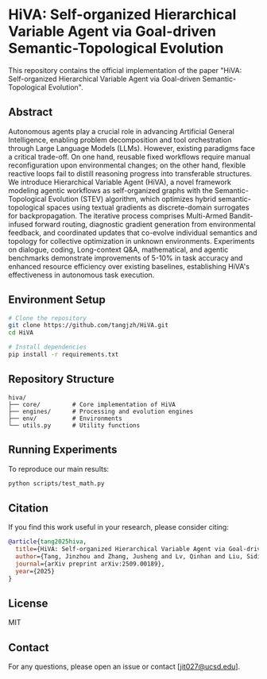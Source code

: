 # HiVA: Self-organized Hierarchical Variable Agent via Goal-driven Semantic-Topological Evolution

This repository contains the official implementation of the paper "HiVA: Self-organized Hierarchical Variable Agent via Goal-driven Semantic-Topological Evolution".

## Abstract

Autonomous agents play a crucial role in advancing Artificial General Intelligence, enabling problem decomposition and tool orchestration through Large Language Models (LLMs). However, existing paradigms face a critical trade-off. On one hand, reusable fixed workflows require manual reconfiguration upon environmental changes; on the other hand, flexible reactive loops fail to distill reasoning progress into transferable structures. We introduce Hierarchical Variable Agent (HiVA), a novel framework modeling agentic workflows as self-organized graphs with the Semantic-Topological Evolution (STEV) algorithm, which optimizes hybrid semantic-topological spaces using textual gradients as discrete-domain surrogates for backpropagation. The iterative process comprises Multi-Armed Bandit-infused forward routing, diagnostic gradient generation from environmental feedback, and coordinated updates that co-evolve individual semantics and topology for collective optimization in unknown environments. Experiments on dialogue, coding, Long-context Q&A, mathematical, and agentic benchmarks demonstrate improvements of 5-10% in task accuracy and enhanced resource efficiency over existing baselines, establishing HiVA's effectiveness in autonomous task execution.

## Environment Setup

```bash
# Clone the repository
git clone https://github.com/tangjzh/HiVA.git
cd HiVA

# Install dependencies
pip install -r requirements.txt
```

## Repository Structure

```
hiva/
├── core/         # Core implementation of HiVA
├── engines/      # Processing and evolution engines
├── env/          # Environments
└── utils.py      # Utility functions
```

## Running Experiments

To reproduce our main results:

```bash
python scripts/test_math.py
```

## Citation

If you find this work useful in your research, please consider citing:

```bibtex
@article{tang2025hiva,
  title={HiVA: Self-organized Hierarchical Variable Agent via Goal-driven Semantic-Topological Evolution},
  author={Tang, Jinzhou and Zhang, Jusheng and Lv, Qinhan and Liu, Sidi and Yang, Jing and Tang, Chengpei and Wang, Keze},
  journal={arXiv preprint arXiv:2509.00189},
  year={2025}
}
```

## License

MIT

## Contact

For any questions, please open an issue or contact [jit027@ucsd.edu].
